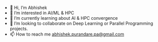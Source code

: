 - 👋 Hi, I’m Abhishek
- 👀 I’m interested in AI/ML & HPC
- 🌱 I’m currently learning about AI & HPC convergence
- 💞️ I’m looking to collaborate on Deep Learning or Parallel Programming projects.
- 📫 How to reach me abhishek.purandare.pa@gmail.com

<!---
abhishek1297/abhishek1297 is a ✨ special ✨ repository because its `README.md` (this file) appears on your GitHub profile.
You can click the Preview link to take a look at your changes.
--->
